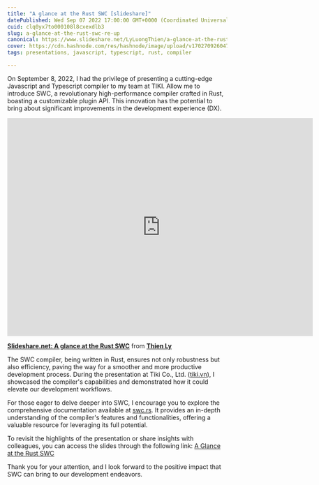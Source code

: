 ```yaml
---
title: "A glance at the Rust SWC [slideshare]"
datePublished: Wed Sep 07 2022 17:00:00 GMT+0000 (Coordinated Universal Time)
cuid: clq0yx7to000108l8cxexdlb3
slug: a-glance-at-the-rust-swc-re-up
canonical: https://www.slideshare.net/LyLuongThien/a-glance-at-the-rust-swc
cover: https://cdn.hashnode.com/res/hashnode/image/upload/v1702709260470/b29da4a8-7897-4abb-819c-7883339d63a0.png
tags: presentations, javascript, typescript, rust, compiler

---
```


On September 8, 2022, I had the privilege of presenting a cutting-edge Javascript and Typescript compiler to my team at TIKI. Allow me to introduce SWC, a revolutionary high-performance compiler crafted in Rust, boasting a customizable plugin API. This innovation has the potential to bring about significant improvements in the development experience (DX).

<iframe src="https://www.slideshare.net/slideshow/embed_code/key/Goa9BlhsZpY42E?startSlide=1" width="700" height="500" frameborder="0" marginwidth="0" marginheight="0" scrolling="no" allowfullscreen class="m-auto" style="margin: auto;"></iframe> 

**[Slideshare.net: A glance at the Rust SWC](https://www.slideshare.net/LyLuongThien/a-glance-at-the-rust-swc)** from **[Thien Ly](https://www.slideshare.net/LyLuongThien)**


The SWC compiler, being written in Rust, ensures not only robustness but also efficiency, paving the way for a smoother and more productive development process. During the presentation at Tiki Co., Ltd. ([tiki.vn](http://tiki.vn)), I showcased the compiler's capabilities and demonstrated how it could elevate our development workflows.

For those eager to delve deeper into SWC, I encourage you to explore the comprehensive documentation available at [swc.rs](https://swc.rs). It provides an in-depth understanding of the compiler's features and functionalities, offering a valuable resource for leveraging its full potential.

To revisit the highlights of the presentation or share insights with colleagues, you can access the slides through the following link:  [A Glance at the Rust SWC](https://www.slideshare.net/LyLuongThien/a-glance-at-the-rust-swc)

Thank you for your attention, and I look forward to the positive impact that SWC can bring to our development endeavors.